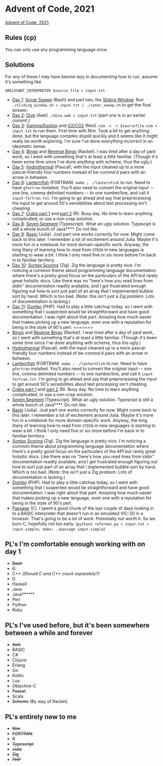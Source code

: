# Advent of Code, 2021

[Advent of Code, 2021](https://adventofcode.com/).

## Rules (cp)

You can only use any programming language once.

## Solutions

For any of these I may have beome lazy in documenting how to run, assume it's something like

    $RELEVANT_INTERPRETER $source_file < input.txt

* [Day 1](https://adventofcode.com/2021/day/1): [Sonar Sweep](01/sonar_sweep.sh) (Bash) and part two, the [Sliding Window](01/sliding_window.sh).
  Run `./sliding_window.sh < input.txt | ./sonar_sweep.sh` to get the final answer.
* [Day 2](https://adventofcode.com/2021/day/2): [Dive](02/dive.awk) (Awk) `./dive.awk < input.txt` (part one is in an earlier commit.)
* [Day 3](https://adventofcode.com/2021/day/3): [Gamma/Epsilon](03/gamma_epsilon.nim) and [O2/CO2](03/co2_scrubber.nim) (Nim).
  `nim -c -r $sourcefile.nim < input.txt` to run them. First time with Nim. Took a bit
  to get anything done, but the language compiles stupid quickly and it seems like it
  might really be worth exploring. I'm sure I've done everything incorrect in an ideomatic sense.
* [Day 4](https://adventofcode.com/2021/day/4): [Bingo](04/bingo.rkt) and [Reverse Bingo](04/reverse-bingo.rkt) (Racket). I was tired after a day of yard work, so I went with something that's at least a little familiar. (Though it's been some time since I've done anything with scheme, thus the ugly.)
* [Day 5](https://adventofcode.com/2021/day/5): [Hydrothermal](05/hydrothermal.pp) (Pascal), with the input cleaned up to a more pascal-friendly four numbers instead of be-comma'd pairs with an arrow in between.
* [Day 6](https://adventofcode.com/2021/day/6): [Lanternfish](06/lanternfish.f90) (FORTRAN). `make ; ./lanternfish` to run. Need to have `gfortran` installed. You'll also need to convert the original input -- one line, comma delimited numbers -- to one number/line, and call it `input-fortran.txt`. I'm going to go ahead and say that preprocessing the input to get around 50's sensibilities about text processing isn't cheating.
* [Day 7](https://adventofcode.com/2021/day/7): [Crabs part 1](07/part1.r) and [part 2](07/part2.r) (R). Busy day. No time to learn anything complicated, or use a non-crap solution.
* [Day 8](https://adventofcode.com/2021/day/8): [Seven Segment](08/app.ts) (Typescript). What an ugly solution. Typescipt is still a whole bunch of Java\*\*\*\*. Do not like.
* [Day 9](https://adventofcode.com/2021/day/9): [Basin](09/basin.jl) (Julia). Just part one works correctly for now. Might come back to this later. I remember a lot of excitement around Julia. Maybe it's more fun in a notebook for more domain-specific work. Anyway, the long litany of learning how to read from `STDIN` in new languages is starting to wear a bit. I think I only need five or six more before I'm back in to familiar territory.
* [Day 10](https://adventofcode.com/2021/day/10): [Syntax Scoring](10/syntax_scoring.zig) (Zig). Zig the language is pretty nice. I'm noticing a common theme about programming language documentation where there's a pretty good focus on the particulars of the API but rarely great holisitic docs. Like there was no "here's how you read lines from stdin" documentation readily available, and I got frustrated enough figuring out how to sort just part of an array that I implemented bubble sort by hand. Which is too bad. (Note: this isn't just a Zig problem. Lots of documentation is lacking.)
* [Day 11](https://adventofcode.com/2021/day/11): [Dumbo](11/dumbo.php) (PHP). Had to play a little catchup today, so I went with something that I suspected would be straightforward and have good documentation. I was right about that part. Amazing how much easier that makes picking up a new language, even one with a reputation for being in the style of 90's perl.
=======
* [Bingo](04/bingo.rkt) and [Reverse Bingo](04/reverse-bingo.rkt) (Racket). I was tired after a day of yard work, so I went with something that's at least a little familiar. (Though it's been some time since I've done anything with scheme, thus the ugly.)
* [Hydrothermal](05/hydrothermal.pp) (Pascal), with the input cleaned up to a more pascal-friendly four numbers instead of be-comma'd pairs with an arrow in between.
* [Lanternfish](06/lanternfish.f90) (FORTRAN). `make ; ./lanternfish` to run. Need to have `gfortran` installed. You'll also need to convert the original input -- one line, comma delimited numbers -- to one number/line, and call it `input-fortran.txt`. I'm going to go ahead and say that preprocessing the input to get around 50's sensibilities about text processing isn't cheating.
* [Crabs part 1](07/part1.r) and [part 2](07/part2.r) (R). Busy day. No time to learn anything complicated, or use a non-crap solution.
* [Seven Segment](08/app.ts) (Typescript). What an ugly solution. Typescipt is still a whole bunch of Java\*\*\*\*. Do not like.
* [Basin](09/basin.jl) (Julia). Just part one works correctly for now. Might come back to this later. I remember a lot of excitement around Julia. Maybe it's more fun in a notebook for more domain-specific work. Anyway, the long litany of learning how to read from `STDIN` in new languages is starting to wear a bit. I think I only need five or six more before I'm back in to familiar territory.
* [Syntax Scoring](10/syntax_scoring.zig) (Zig). Zig the language is pretty nice. I'm noticing a common theme about programming language documentation where there's a pretty good focus on the particulars of the API but rarely great holisitic docs. Like there was no "here's how you read lines from stdin" documentation readily available, and I got frustrated enough figuring out how to sort just part of an array that I implemented bubble sort by hand. Which is too bad. (Note: this isn't just a Zig problem. Lots of documentation is lacking.)
* [Dumbo](11/dumbo.php) (PHP). Had to play a little catchup today, so I went with something that I suspected would be straightforward and have good documentation. I was right about that part. Amazing how much easier that makes picking up a new language, even one with a reputation for being in the style of 90's perl.
* [Passage](12/passage.c) (C). I spent a good chunk of the last couple of days looking in to a BASIC interpreter that doesn't run in an emulated VIC-20 in a browser. That's going to be a lot of work. Potentially not worth it. So we burn C, hopefully not too early. (`python3 reformat.py < input.txt > input.simple; make; ./passage input.simple`)

## PL's I'm comfortable enough working with on day 1

* ~~Bash~~
* ~~C~~
* C++ *(Should C and C++ count separately?)*
* D
* Haskell
* Java
* Java\*\*\*\*\*\*
* Perl
* Python
* Ruby

## PL's I've used before, but it's been somewhere between a while and forever

* ~~Awk~~
* BASIC
* C#
* Clojure
* Erlang
* Go
* Kotlin
* Lua
* Objective-C
* ~~Pascal~~
* Scala
* ~~Scheme~~ (By way of Racket)

## PL's entirely new to me

* ~~Nim~~
* ~~FORTRAN~~
* ~~R~~
* ~~Typescript~~
* ~~Julia~~
* ~~Zig~~
* ~~PHP~~

